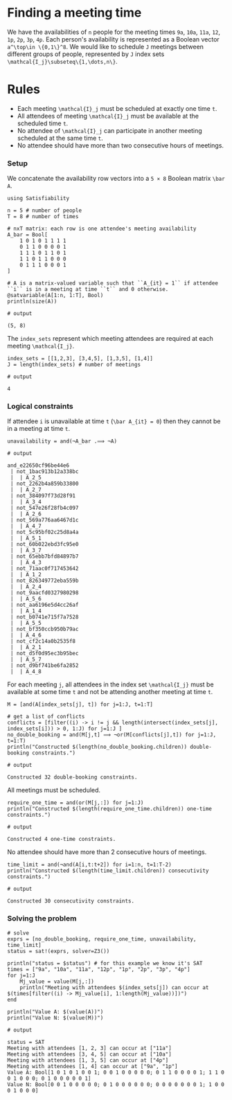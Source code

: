 # Finding a meeting time
We have the availabilities of `n` people for the meeting times `9a`, `10a`, `11a`, `12`, `1p`, `2p`, `3p`, `4p`. Each person's availability is represented as a Boolean vector ``a^\top\in \{0,1\}^8``.
We would like to schedule ``J`` meetings between different groups of people, represented by ``J`` index sets ``\mathcal{I_j}\subseteq\{1,\dots,n\}``.

# Rules
* Each meeting ``\mathcal{I}_j`` must be scheduled at exactly one time ``t``.
* All attendees of meeting ``\mathcal{I}_j`` must be available at the scheduled time ``t``.
* No attendee of ``\mathcal{I}_j`` can participate in another meeting scheduled at the same time ``t``.
* No attendee should have more than two consecutive hours of meetings.

### Setup
We concatenate the availability row vectors into a `5 × 8` Boolean matrix ``\bar A``.
```jldoctest label5; output = false
using Satisfiability

n = 5 # number of people
T = 8 # number of times

# nxT matrix: each row is one attendee's meeting availability
A_bar = Bool[
    1 0 1 0 1 1 1 1
    0 1 1 0 0 0 0 1
    1 1 1 0 1 1 0 1
    1 1 0 1 1 0 0 0
    0 1 1 1 0 0 0 1
]

# A is a matrix-valued variable such that ``A_{it} = 1`` if attendee ``i`` is in a meeting at time ``t`` and 0 otherwise.
@satvariable(A[1:n, 1:T], Bool)
println(size(A))

# output

(5, 8)
```
The `index_sets` represent which meeting attendees are required at each meeting ``\mathcal{I_j}``.
```jldoctest label5; output = false
index_sets = [[1,2,3], [3,4,5], [1,3,5], [1,4]]
J = length(index_sets) # number of meetings

# output

4
```

### Logical constraints
If attendee ``i`` is unavailable at time ``t`` (``\bar A_{it} = 0``) then they cannot be in a meeting at time ``t``.
```jldoctest label5; output = false
unavailability = and(¬A_bar .⟹ ¬A)

# output

and_e22650cf96be44e6
 | not_1bac913b12a338bc
 |  | A_2_5
 | not_2262b4a859b33800
 |  | A_2_7
 | not_384097f73d28f91
 |  | A_3_4
 | not_547e26f28fb4c097
 |  | A_2_6
 | not_569a776aa6467d1c
 |  | A_4_7
 | not_5c95bf02c25d8a4a
 |  | A_5_1
 | not_60b022ebd3fc95e0
 |  | A_3_7
 | not_65ebb7bfd84897b7
 |  | A_4_3
 | not_71aac0f717453642
 |  | A_1_2
 | not_826349772eba559b
 |  | A_2_4
 | not_9aacfd0327980298
 |  | A_5_6
 | not_aa6196e5d4cc26af
 |  | A_1_4
 | not_b0741e715f7a7528
 |  | A_5_5
 | not_bf350ccb950b79ac
 |  | A_4_6
 | not_cf2c14a0b2535f8
 |  | A_2_1
 | not_d5f0d95ec3b95bec
 |  | A_5_7
 | not_d9bf741be6fa2852
 |  | A_4_8
```

For each meeting ``j``, all attendees in the index set ``\mathcal{I_j}`` must be available at some time ``t`` and not be attending another meeting at time ``t``.
```jldoctest label5; output = false
M = [and(A[index_sets[j], t]) for j=1:J, t=1:T]

# get a list of conflicts
conflicts = [filter((i) -> i != j && length(intersect(index_sets[j], index_sets[i])) > 0, 1:J) for j=1:J ]
no_double_booking = and(M[j,t] ⟹ ¬or(M[conflicts[j],t]) for j=1:J, t=1:T)
println("Constructed $(length(no_double_booking.children)) double-booking constraints.")

# output

Constructed 32 double-booking constraints.
```

All meetings must be scheduled.
```jldoctest label5; output = false
require_one_time = and(or(M[j,:]) for j=1:J)
println("Constructed $(length(require_one_time.children)) one-time constraints.")

# output

Constructed 4 one-time constraints.
```
No attendee should have more than 2 consecutive hours of meetings.
```jldoctest label5; output = false
time_limit = and(¬and(A[i,t:t+2]) for i=1:n, t=1:T-2)
println("Constructed $(length(time_limit.children)) consecutivity constraints.")

# output

Constructed 30 consecutivity constraints.
```

### Solving the problem
```jldoctest label5; output = false
# solve
exprs = [no_double_booking, require_one_time, unavailability, time_limit]
status = sat!(exprs, solver=Z3())

println("status = $status") # for this example we know it's SAT
times = ["9a", "10a", "11a", "12p", "1p", "2p", "3p", "4p"]
for j=1:J
    Mj_value = value(M[j,:])
    println("Meeting with attendees $(index_sets[j]) can occur at $(times[filter((i) -> Mj_value[i], 1:length(Mj_value))])")
end

println("Value A: $(value(A))")
println("Value N: $(value(M))")

# output

status = SAT
Meeting with attendees [1, 2, 3] can occur at ["11a"]
Meeting with attendees [3, 4, 5] can occur at ["10a"]
Meeting with attendees [1, 3, 5] can occur at ["4p"]
Meeting with attendees [1, 4] can occur at ["9a", "1p"]
Value A: Bool[1 0 1 0 1 0 0 1; 0 0 1 0 0 0 0 0; 0 1 1 0 0 0 0 1; 1 1 0 0 1 0 0 0; 0 1 0 0 0 0 0 1]
Value N: Bool[0 0 1 0 0 0 0 0; 0 1 0 0 0 0 0 0; 0 0 0 0 0 0 0 1; 1 0 0 0 1 0 0 0]
```
